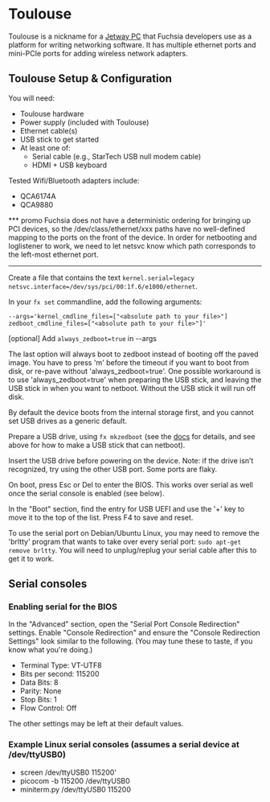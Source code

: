 # Toulouse

Toulouse is a nickname for a [Jetway PC](http://www.jetwayipc.com/product/hbjc130f731-series/) that
Fuchsia developers use as a platform for writing networking software. It has multiple ethernet ports
and mini-PCIe ports for adding wireless network adapters.

## Toulouse Setup & Configuration

You will need:
- Toulouse hardware
- Power supply (included with Toulouse)
- Ethernet cable(s)
- USB stick to get started
- At least one of:
  - Serial cable (e.g., StarTech USB null modem cable)
  - HDMI + USB keyboard

Tested Wifi/Bluetooth adapters include:
* QCA6174A
* QCA9880

*** promo
Fuchsia does not have a deterministic ordering for bringing up PCI devices, so the
/dev/class/ethernet/xxx paths have no well-defined mapping to the ports on the front of the device.
In order for netbooting and loglistener to work, we need to let netsvc know which path corresponds
to the left-most ethernet port.
***

Create a file that contains the text
`kernel.serial=legacy netsvc.interface=/dev/sys/pci/00:1f.6/e1000/ethernet`.

In your `fx set` commandline, add the following arguments:

`--args='kernel_cmdline_files=["<absolute path to your file>"] zedboot_cmdline_files=["<absolute path to your file>"]'`

[optional] Add `always_zedboot=true` in --args

The last option will always boot to zedboot instead of booting off the paved image. You have to
press 'm' before the timeout if you want to boot from disk, or re-pave without
'always_zedboot=true'. One possible workaround is to use 'always_zedboot=true' when preparing the
USB stick, and leaving the USB stick in when you want to netboot. Without the USB stick it will run
off disk.

By default the device boots from the internal storage first, and you cannot set USB drives as a
generic default.

Prepare a USB drive, using `fx mkzedboot` (see the [docs](bootloader_setup.md) for details, and see
above for how to make a USB stick that can netboot).

Insert the USB drive before powering on the device. Note: if the drive isn’t recognized, try using
the other USB port. Some ports are flaky.

On boot, press Esc or Del to enter the BIOS. This works over serial as well once the serial console
is enabled (see below).

In the "Boot" section, find the entry for USB UEFI and use the '+' key to move it to the top of the
list. Press F4 to save and reset.

To use the serial port on Debian/Ubuntu Linux, you may need to remove the 'brltty' program that
wants to take over every serial port: `sudo apt-get remove brltty`. You will need to unplug/replug
your serial cable after this to get it to work.

## Serial consoles

### Enabling serial for the BIOS

In the "Advanced" section, open the "Serial Port Console Redirection" settings. Enable "Console
Redirection" and ensure the "Console Redirection Settings" look similar to the following. (You may
tune these to taste, if you know what you're doing.)
* Terminal Type: VT-UTF8
* Bits per second: 115200
* Data Bits: 8
* Parity: None
* Stop Bits: 1
* Flow Control: Off

The other settings may be left at their default values.

### Example Linux serial consoles (assumes a serial device at /dev/ttyUSB0)
* screen /dev/ttyUSB0 115200'
* picocom -b 115200 /dev/ttyUSB0
* miniterm.py /dev/ttyUSB0 115200
